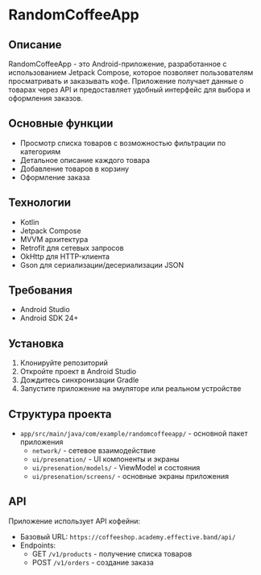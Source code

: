 # RandomCoffeeApp

## Описание
RandomCoffeeApp - это Android-приложение, разработанное с использованием Jetpack Compose, которое позволяет пользователям просматривать и заказывать кофе. Приложение получает данные о товарах через API и предоставляет удобный интерфейс для выбора и оформления заказов.

## Основные функции
- Просмотр списка товаров с возможностью фильтрации по категориям
- Детальное описание каждого товара
- Добавление товаров в корзину
- Оформление заказа

## Технологии
- Kotlin
- Jetpack Compose
- MVVM архитектура
- Retrofit для сетевых запросов
- OkHttp для HTTP-клиента
- Gson для сериализации/десериализации JSON

## Требования
- Android Studio
- Android SDK 24+

## Установка
1. Клонируйте репозиторий
2. Откройте проект в Android Studio
3. Дождитесь синхронизации Gradle
4. Запустите приложение на эмуляторе или реальном устройстве

## Структура проекта
- `app/src/main/java/com/example/randomcoffeeapp/` - основной пакет приложения
  - `network/` - сетевое взаимодействие
  - `ui/presenation/` - UI компоненты и экраны
  - `ui/presenation/models/` - ViewModel и состояния
  - `ui/presenation/screens/` - основные экраны приложения

## API
Приложение использует API кофейни:
- Базовый URL: `https://coffeeshop.academy.effective.band/api/`
- Endpoints:
  - GET `/v1/products` - получение списка товаров
  - POST `/v1/orders` - создание заказа
